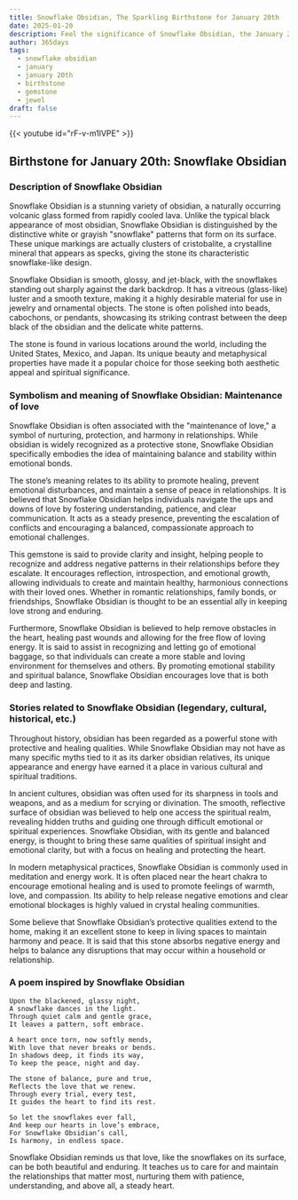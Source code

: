 ```yaml
---
title: Snowflake Obsidian, The Sparkling Birthstone for January 20th
date: 2025-01-20
description: Feel the significance of Snowflake Obsidian, the January 20th birthstone symbolizing Maintenance of love. Let its beauty and meaning brighten your day.
author: 365days
tags:
  - snowflake obsidian
  - january
  - january 20th
  - birthstone
  - gemstone
  - jewel
draft: false
---
```


{{< youtube id="rF-v-m1lVPE" >}}

## Birthstone for January 20th: Snowflake Obsidian

### Description of Snowflake Obsidian

Snowflake Obsidian is a stunning variety of obsidian, a naturally occurring volcanic glass formed from rapidly cooled lava. Unlike the typical black appearance of most obsidian, Snowflake Obsidian is distinguished by the distinctive white or grayish "snowflake" patterns that form on its surface. These unique markings are actually clusters of cristobalite, a crystalline mineral that appears as specks, giving the stone its characteristic snowflake-like design.

Snowflake Obsidian is smooth, glossy, and jet-black, with the snowflakes standing out sharply against the dark backdrop. It has a vitreous (glass-like) luster and a smooth texture, making it a highly desirable material for use in jewelry and ornamental objects. The stone is often polished into beads, cabochons, or pendants, showcasing its striking contrast between the deep black of the obsidian and the delicate white patterns.

The stone is found in various locations around the world, including the United States, Mexico, and Japan. Its unique beauty and metaphysical properties have made it a popular choice for those seeking both aesthetic appeal and spiritual significance.

### Symbolism and meaning of Snowflake Obsidian: Maintenance of love

Snowflake Obsidian is often associated with the "maintenance of love," a symbol of nurturing, protection, and harmony in relationships. While obsidian is widely recognized as a protective stone, Snowflake Obsidian specifically embodies the idea of maintaining balance and stability within emotional bonds.

The stone’s meaning relates to its ability to promote healing, prevent emotional disturbances, and maintain a sense of peace in relationships. It is believed that Snowflake Obsidian helps individuals navigate the ups and downs of love by fostering understanding, patience, and clear communication. It acts as a steady presence, preventing the escalation of conflicts and encouraging a balanced, compassionate approach to emotional challenges.

This gemstone is said to provide clarity and insight, helping people to recognize and address negative patterns in their relationships before they escalate. It encourages reflection, introspection, and emotional growth, allowing individuals to create and maintain healthy, harmonious connections with their loved ones. Whether in romantic relationships, family bonds, or friendships, Snowflake Obsidian is thought to be an essential ally in keeping love strong and enduring.

Furthermore, Snowflake Obsidian is believed to help remove obstacles in the heart, healing past wounds and allowing for the free flow of loving energy. It is said to assist in recognizing and letting go of emotional baggage, so that individuals can create a more stable and loving environment for themselves and others. By promoting emotional stability and spiritual balance, Snowflake Obsidian encourages love that is both deep and lasting.

### Stories related to Snowflake Obsidian (legendary, cultural, historical, etc.)

Throughout history, obsidian has been regarded as a powerful stone with protective and healing qualities. While Snowflake Obsidian may not have as many specific myths tied to it as its darker obsidian relatives, its unique appearance and energy have earned it a place in various cultural and spiritual traditions.

In ancient cultures, obsidian was often used for its sharpness in tools and weapons, and as a medium for scrying or divination. The smooth, reflective surface of obsidian was believed to help one access the spiritual realm, revealing hidden truths and guiding one through difficult emotional or spiritual experiences. Snowflake Obsidian, with its gentle and balanced energy, is thought to bring these same qualities of spiritual insight and emotional clarity, but with a focus on healing and protecting the heart.

In modern metaphysical practices, Snowflake Obsidian is commonly used in meditation and energy work. It is often placed near the heart chakra to encourage emotional healing and is used to promote feelings of warmth, love, and compassion. Its ability to help release negative emotions and clear emotional blockages is highly valued in crystal healing communities.

Some believe that Snowflake Obsidian’s protective qualities extend to the home, making it an excellent stone to keep in living spaces to maintain harmony and peace. It is said that this stone absorbs negative energy and helps to balance any disruptions that may occur within a household or relationship.

### A poem inspired by Snowflake Obsidian

```
Upon the blackened, glassy night,  
A snowflake dances in the light.  
Through quiet calm and gentle grace,  
It leaves a pattern, soft embrace.

A heart once torn, now softly mends,  
With love that never breaks or bends.  
In shadows deep, it finds its way,  
To keep the peace, night and day.

The stone of balance, pure and true,  
Reflects the love that we renew.  
Through every trial, every test,  
It guides the heart to find its rest.

So let the snowflakes ever fall,  
And keep our hearts in love’s embrace,  
For Snowflake Obsidian’s call,  
Is harmony, in endless space. 
```

Snowflake Obsidian reminds us that love, like the snowflakes on its surface, can be both beautiful and enduring. It teaches us to care for and maintain the relationships that matter most, nurturing them with patience, understanding, and above all, a steady heart.